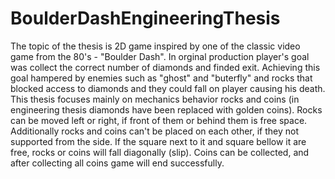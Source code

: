 # BoulderDashEngineeringThesis

The topic of the thesis is 2D game inspired by one of the classic video game from the 80's - "Boulder Dash". In orginal production player's goal was collect the correct number of diamonds and finded exit.
Achieving this goal hampered by enemies such as "ghost" and "buterfly" and rocks that blocked access to diamonds and they could fall on player causing his death. This thesis focuses mainly on mechanics behavior rocks and coins (in engineering thesis diamonds have been replaced with golden coins). Rocks can be moved left or right, if front of them or behind them is free space. Additionally rocks and coins can't be placed on each other, if they not supported from the side. If the square next to it and square bellow it are free, rocks or coins will fall diagonally (slip). Coins can be collected, and after collecting all coins game will end successfully.
 
